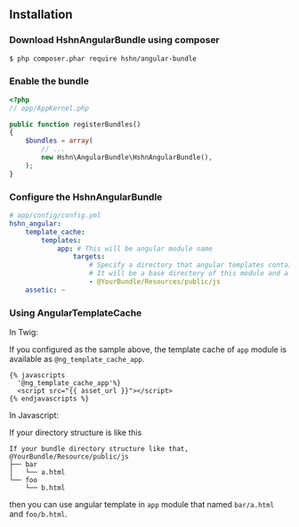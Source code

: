 Installation
------------

### Download HshnAngularBundle using composer

```bash
$ php composer.phar require hshn/angular-bundle
```

### Enable the bundle

```php
<?php
// app/AppKernel.php

public function registerBundles()
{
    $bundles = array(
        // ...
        new Hshn\AngularBundle\HshnAngularBundle(),
    );
}
```

### Configure the HshnAngularBundle

```yaml
# app/config/config.yml
hshn_angular:
    template_cache:
        templates:
            app: # This will be angular module name
                targets:
                    # Specify a directory that angular templates contains.
                    # It will be a base directory of this module and a template url will be relative path of this base directory.
                    - @YourBundle/Resources/public/js
    assetic: ~
```

### Using AngularTemplateCache

In Twig:

If you configured as the sample above, the template cache of `app` module is available as `@ng_template_cache_app`.

```twig
{% javascripts
  '@ng_template_cache_app'%}
  <script src="{{ asset_url }}"></script>
{% endjavascripts %}
```

In Javascript:

If your directory structure is like this

```
If your bundle directory structure like that,
@YourBundle/Resource/public/js
├── bar
│   └── a.html
└── foo
    └── b.html
```

then you can use angular template in `app` module that named `bar/a.html` and `foo/b.html`.
